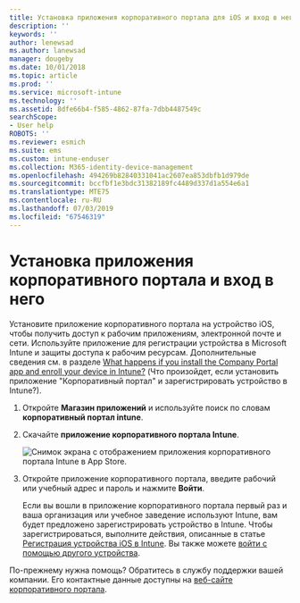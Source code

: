 ```yaml
---
title: Установка приложения корпоративного портала для iOS и вход в него | Документы Майкрософт
description: ''
keywords: ''
author: lenewsad
ms.author: lanewsad
manager: dougeby
ms.date: 10/01/2018
ms.topic: article
ms.prod: ''
ms.service: microsoft-intune
ms.technology: ''
ms.assetid: 8dfe66b4-f585-4862-87fa-7dbb4487549c
searchScope:
- User help
ROBOTS: ''
ms.reviewer: esmich
ms.suite: ems
ms.custom: intune-enduser
ms.collection: M365-identity-device-management
ms.openlocfilehash: 494269b82840331041ac2607ea853dbfb1d979de
ms.sourcegitcommit: bccfbf1e3bdc31382189fc4489d337d1a554e6a1
ms.translationtype: MTE75
ms.contentlocale: ru-RU
ms.lasthandoff: 07/03/2019
ms.locfileid: "67546319"
---
```

# <a name="install-and-sign-in-to-the-company-portal-app"></a>Установка приложения корпоративного портала и вход в него

Установите приложение корпоративного портала на устройство iOS, чтобы получить доступ к рабочим приложениям, электронной почте и сети. Используйте приложение для регистрации устройства в Microsoft Intune и защиты доступа к рабочим ресурсам. Дополнительные сведения см. в разделе [What happens if you install the Company Portal app and enroll your device in Intune?](what-happens-if-you-install-the-company-portal-app-and-enroll-your-device-in-intune-ios.md) (Что произойдет, если установить приложение "Корпоративный портал" и зарегистрировать устройство в Intune?).

1. Откройте **Магазин приложений** и используйте поиск по словам **корпоративный портал intune**.

2. Скачайте **приложение корпоративного портала Intune**.

    ![Снимок экрана с отображением приложения корпоративного портала Intune в App Store.](./media/CP_iosRedesign_after_1803_04.PNG)

3. Откройте приложение корпоративного портала, введите рабочий или учебный адрес и пароль и нажмите **Войти**.

    Если вы вошли в приложение корпоративного портала первый раз и ваша организация или учебное заведение используют Intune, вам будет предложено зарегистрировать устройство в Intune. Чтобы зарегистрироваться, выполните действия, описанные в статье [Регистрация устройства iOS в Intune](enroll-your-device-in-intune-ios.md). Вы также можете [войти с помощью другого устройства](https://docs.microsoft.com/intune-user-help/sign-in-to-the-company-portal#sign-in-from-another-device).

По-прежнему нужна помощь? Обратитесь в службу поддержки вашей компании. Его контактные данные доступны на [веб-сайте корпоративного портала](https://go.microsoft.com/fwlink/?linkid=2010980).
